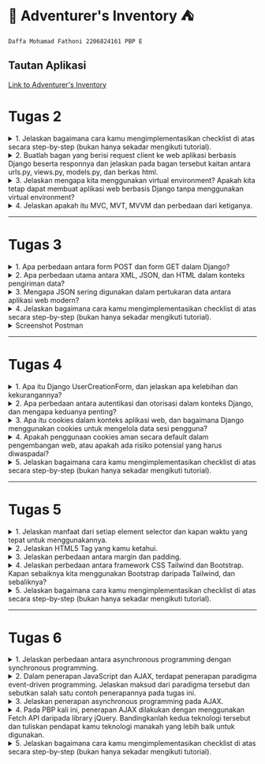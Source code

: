 # :school_satchel: Adventurer's Inventory :tent:
`Daffa Mohamad Fathoni 2206824161
PBP E`

## Tautan Aplikasi
[Link to Adventurer's Inventory](https://daffa-mohamad-tugas.pbp.cs.ui.ac.id/)


# Tugas 2

<details>
<summary>1. Jelaskan bagaimana cara kamu mengimplementasikan checklist di atas secara step-by-step (bukan hanya sekadar mengikuti tutorial).</summary>

 - [x] Membuat sebuah proyek Django baru.

Saya membuat direktori lokal dan repo baru di Github bernama ***Adventurer's Inventory***. Saya inisiasi git dilanjut dengan menghubungkan kedua hal tersebut (direktori lokal dan repo di Github). Setelah itu, saya mengaktifkan *Virtual Environment* untuk menanmbahkan dan mengisolasi *dependencies* serta membuat projek Django yang baru dengan command `django-admin startproject adventurers-inventory .` Terakhir saya tidak lupa membuat file `.gitignore` untuk menghindari dan mengantisipasi file-file yang harus diabaikan oleh *version control* git ketika melakukan `add`, `commit`, dan `push`.

 - [x]  Membuat aplikasi dengan nama `main` pada proyek tersebut.

Pada proyek ***Adventurer's Inventory*** ini terdapat suatu aplikasi bernama `main` yang memiliki model, tampilan, dan URL khusus dengan rute `/main`. Inisiasi aplikasi `main` saya lakukan dengan perintah `python manage.py startapp main` hingga terbentuk direktori baru pada projek/direktori utama. Tak lupa saya daftarkan aplikasi ini ke `INSTALLED APPS` di `settings.py` seperti berikut,

```python

INSTALLED_APPS = [
    'django.contrib.admin',
    'django.contrib.auth',
    'django.contrib.contenttypes',
    'django.contrib.sessions',
    'django.contrib.messages',
    'django.contrib.staticfiles',
    'main'
    ]
```
Maka, aplikasi `main` sudah terbuat dan terdaftar pada projek ***Adventurer's Inventory***.

 - [x] Melakukan *routing* pada proyek agar dapat menjalankan aplikasi `main`.

Pada dasarnya, *routing* dilakukan agar aplikasi `main` dapat diakses melalui projek hingga aplikasi dan juga pada peramban web. Pada URL tingkat proyek (direktori proyek `adventurers_inventory`) terdapat file `urls.py` yang berisi:

```python
from django.contrib import admin
from django.urls import path, include

urlpatterns = [
    path('admin/', admin.site.urls),
    path('main/', include('main.urls'))
]
```
Pada import path yang terdapat `include` akan mengimpor rute URL aplikasi lain ke dalam `urls.py` tingkat proyek. Lalu pada variabel `urlpatterns` terdapat path URL `main/` yang mendefinisikan rute ke file `urls.py` pada aplikasi `main`.

 - [x] Membuat model pada aplikasi `main` dengan nama `Item` dan memiliki atribut wajib sebagai berikut.
    + `name` sebagai nama *item* dengan tipe `CharField`.
    + `amount` sebagai jumlah *item* dengan tipe `IntegerField`.
    + `description` sebagai deskripsi *item* dengan tipe `TextField`.

Pada direktori `main` terdapat file `models.py` sebagai format data yang akan kita simpan dalam aplikasi ini. Data-data ini dapat kita buat, akses, perbarui, dan hapus dengan perintah-perintah SQL (istilahnya CRUD). Models ini pada umumnya berada pada belakang tampilan untuk mengatur dan mengelola struktur data dan logika aplikasi tersebut. File `models.py` ini berisi:
```python
from django.db import models

class Item(models.Model):
    name = models.CharField(max_length=255)
    amount = models.IntegerField()
    description = models.TextField()
    price = models.IntegerField()
    item_level = models.IntegerField()
    use = models.TextField()
```
Tambahan selain pada tugas, data tersebut memiliki atribut lain berupa `price` untuk harga suatu `Item`, `item_level` untuk nilai kelangkaan (*rarity*) `Item` tersebut, dan `use` untuk kegunaan `Item` tersebut ketika dipakai.

Setiap perubahan pada `models`, dilakukan perintah `python manage.py makemigrations` untuk menciptakan berkas migrasi, lalu `python manage.py migrate` untuk mengaplikasikan perubahan model dari dalam berkas migrasi ke basis data.

 - [x] Membuat sebuah fungsi pada `views.py` untuk dikembalikan ke dalam sebuah *template* HTML yang menampilkan nama aplikasi serta nama dan kelas kamu.

`views.py` yang dimaksud berada pada direktori `main`, fungsi pada file ini akan bertugas untuk mengatur permintaan HTTP dan mengembalikan tampilan yang sesuai pada variabel tersebut sehingga dapat me-*render* tampilan HTML menggunakan data yang diberikan. Pada `views.py` berisi kode berikut:
```python
from django.shortcuts import render

# Create your views here.
def show_main(request):
    context = {
        'app_name': 'Adventurer\'s Inventory',
        'name': 'Daffa Mohamad Fathoni',
        'class': 'PBP E'
    }

    return render(request, "main.html", context)
```
Pada kode di atas, fungsi `show_main` mengembalikan dengan `render` dari parameter `request` yang berupa objek permintaan HTTP, `"main.html"` berupa template yang dituju, dan `context` yaitu berisi data-data yang akan ditampilkan.
```python
<h1>{{app_name}}</h1>

<h5>Nama: </h5>
<p>{{ name }}</p>
<h5>Kelas: </h5>
<p>{{ class }} </p>
```
Isi `main.html` di atas akan menampilkan bentuk format template dan terdapat kurung kurawal yang berfungsi untuk menyesuaikan tampilan dengan data pada `views.py`.

 - [x] Membuat sebuah *routing* pada `urls.py` aplikasi `main` untuk memetakan fungsi yang telah dibuat pada `views.py`.

Pada direktori `main` dibuat file `urls.py` dengan isi berikut:
```python
from django.urls import path, include
from main.views import show_main

app_name = 'main'

urlpatterns = [
    path('', show_main, name='show_main')
]
```
Kode berikut akan mengatur dan mendefinisikan URL pada aplikasi `main`, lalu menampilkan bentuk *template* dengan `show_main` yang ada di `views.py` ketika URL tersebut diakses. 

 - [x] Melakukan *deployment* ke Adaptable terhadap aplikasi yang sudah dibuat sehingga nantinya dapat diakses oleh teman-temanmu melalui Internet.

Pada PBP sekarang, kepentingan *deployment* bertujuan untuk menampilkan secara langsung atau *live* hasil dari aplikasi dari proyek yang kita buat. Dalam hal ini, digunakan Adaptable.io sebagai wadah untuk *deployment*. *Deployment* pada Adaptable cukup menghubungkan akun Github dan repo proyek yang kita buat. *Template Deployment* yang dipakai adalah `Python App Template`, dan basis data yang dipakai adalah `PostgreSQL`. `Start Command` menggunakan perintah `python manage.py migrate && gunicorn adventurers-inventory.wsgi`.

Terakhir, aplikasi yang saya buat memiliki *domain* bernama `https://adventurers-inventory.adaptable.app/main`.

</details>

<details>
<summary>2. Buatlah bagan yang berisi request client ke web aplikasi berbasis Django beserta responnya dan jelaskan pada bagan tersebut kaitan antara urls.py, views.py, models.py, dan berkas html.</summary>

![bagan](https://github.com/fathonidf/adventurers-inventory/assets/105644250/9cb5536b-83d7-45ea-ae2b-a8abde7cde9e)

Saat pengguna mengirimkan permintaan HTTP aplikasi main melalui web browser, urls.py melakukan pemetaan URL untuk meneruskan permintaan HTTP ke views.py sesuai dengan URL yang diminta. Kemudian, view menghasilkan response HTTP berupa halaman HTML. Dalam proses ini, views.py mengambil data yang diperlukan melalui models.py dan menampilkan data tersebut menggunakan template main.html.
</details>

<details>
<summary>3. Jelaskan mengapa kita menggunakan virtual environment? Apakah kita tetap dapat membuat aplikasi web berbasis Django tanpa menggunakan virtual environment?</summary>

Virtual environment digunakan untuk mengisolasi *dependencies* dan modul Python yang dipakai untuk kebutuhan proyek Anda masing-masing sehingga tidak akan bertabrakan dan terpengaruh oleh modul atau konfigurasi proyek yang lain. Hal ini akan menghindari instalasi paket atau modul secara global karena semisal paket atau modul tersebut hanya untuk proyek tertentu.

Semisal Proyek A menggunakan Django 4.0 dan Proyek B menggunakan Django 4.1, dengan *virtual environment* akan memudahkan dalam mengelola konsistensi dari *dependencies* masing-masing proyek tersebut untuk menghindari adanya konflik.

Virtual environment dibuat dengan perintah `python -m venv env`, dan diaktifkan dengan perintah `env\Scripts\activate.bat`.

Membuat aplikasi tanpa *virtual environment* tetap dapat dijalankan namun lebih dianjurkan mengimplementasikan *virtual environment* karena hal ini dapat memudahkan untuk pengelolaan konsistensi dari masing-masing *dependencies* proyek sehingga menjadikannya sebuah *good practice* 
</details>

<details>
<summary>4. Jelaskan apakah itu MVC, MVT, MVVM dan perbedaan dari ketiganya.</summary>

| MVC         | MVT         | MVVM          |
| ---        |    ----   |          --- |
| Model-View-Controller      | Model-View-Template     | Model-View-View-Model   |
| Model: Menyimpan dan mengimplementasikan pengelolaan logika data   | Model: Menyimpan dan mengimplementasikan pengelolaan logika data        | Model: Menyimpan dan mengimplementasikan pengelolaan logika data    |
| View: Bertanggung jawab sebagai pengelola antarmuka pengguna dan menampilkan data yang diberikan model lalu mengirim input ke Controller | View: Visualisasi dan menampilkan data ke pengguna tetapi dalam Framework Python Django| View: Menginformasi ke ViewModel terkait interaksi pengguna, dan hanya menampilkan data yang disediakan oleh ViewModel |
| Controller: Menjembatani hubungan antara View dan Model dan sebagai inti logika dan alur aplikasi dengan menginformasi interaksi user ke Model | Template: Mengambil data dari model dan menampilkannya, berupa HTML  | ViewModel: Perantara antara Model dan View, mengubah data dari Model menjadi format sesuai dengan tampilan |
|![mvc](https://media.geeksforgeeks.org/wp-content/uploads/20201002214740/MVCSchema.png) |![mvp](https://media.geeksforgeeks.org/wp-content/uploads/20201024233154/MVPSchema.png) |![mvvm](https://media.geeksforgeeks.org/wp-content/uploads/20201002215007/MVVMSchema.png) |
|MVC adalah pola yang umum digunakan dalam pengembangan aplikasi berbasis desktop dan web tradisional. Ini memisahkan tiga komponen utama aplikasi untuk meningkatkan pemeliharaan dan pengembangan kode. |MVT adalah pola yang spesifik untuk kerangka kerja Django, yang dirancang khusus untuk pengembangan aplikasi web dengan Python. Ini menggantikan View dalam MVC dengan Template, yang memungkinkan pemisahan yang lebih jelas antara tampilan dan pemrosesan HTTP. |MVVM adalah pola desain yang sering digunakan dalam pengembangan aplikasi berbasis antarmuka pengguna (UI), terutama pada platform seperti WPF (Windows Presentation Foundation). Ini fokus pada pemisahan antara tampilan dan logika bisnis, dengan menggunakan ViewModel sebagai perantara. |

</details>

---

# Tugas 3

<details>
<summary>1. Apa perbedaan antara form POST dan form GET dalam Django?</summary>

* GET dan POST merupakan sebuah form HTTP Requests, yaitu sebuah jalur komunikasi antar client dan web server di World Wide Web

| `GET`   | `POST`  |
| ---   | ---   |
| Meminta untuk menerima data dari web server| Meminta untuk mengirimkan data ke web server|
| Mengembalikan kode status HTTP 200 jika data sukses diterima | Mengembalikan kode status HTTP 201 jika sukses *created*|
| Dikirimkan melalui URL sebagai bagian dari query string | Dikirimkan dalam body request HTTP secara tersembunyi |
| Tidak cocok untuk data yang bersifat sensitif | Ideal untuk data yang rahasia |
| Terbatas pada panjang URL| Tidak ada batasan dari panjang data yang dikirim |


* Contoh pemakaian form `GET`
```html
<form action="/search/" method="GET">
        <input type="text" id="query">
        <input type="submit" value="Search">
    </form>
```

* Contoh pemakaian form `FORM`
```html
<form action="/submit-post/" method="POST">
        <input type="text" id="name">
        <input type="submit" value="Submit">
    </form>
```

</details>

<details>
<summary>2. Apa perbedaan utama antara XML, JSON, dan HTML dalam konteks pengiriman data?</summary>

* Data Delivery pada suatu platform dibutuhkan untuk komunikasi antar klien dengan server. Bentuk atau format data bisa dalam bentuk `HTML`, `XML`, atau `JSON`.
* HTML lebih menekankan fungsinya berguna sebagai mendeskripsikan bagaimana data ditampilkan, mendefinisikan struktur dan tampilan web.

| XML   | JSON  | 
| ---   | ---  | 
|Extensible Markup Language | JavaScript Object Notation | 
|Berdasarkan SGML |Berdasarkan JavaScript |
| Menggunakan tag (`</>`) untuk merepresentasikan data | Menggunakan kurung kurawal (`{}`), kurung siku(`[]`), dan berbentuk `key:value` |
| Struktur data yang kuat dan kompleks | Sintaks yang ebih ringkas dan mudah dibaca manusia (*Human Readable*)|
|Dapat mewakili berbagai jenis data dan menyertakan dokumentasi yang jelas |Pemrosesan yang lebih cepat dan mudah, juga kompatibel dengan JavaScript |

* Contoh sintaks `HTML`:
```html
<!DOCTYPE html>
<html>
<head>
    <title>Contoh HTML</title>
</head>
<body>
    <h1>Selamat datang di contoh HTML!</h1>
    <p>Ini adalah halaman web sederhana.</p>
    <ul>
        <li>Item 1</li>
        <li>Item 2</li>
        <li>Item 3</li>
    </ul>
</body>
</html>
```

* Contoh sintaks `XML`:
```xml
<person>
    <name>John Doe</name>
    <age>30</age>
    <city>New York</city>
</person>
```

* Contoh sintaks `JSON`:
```json
{
    "person": {
        "name": "John Doe",
        "age": 30,
        "city": "New York"
    }
}
```


</details>

<details>
<summary>3. Mengapa JSON sering digunakan dalam pertukaran data antara aplikasi web modern?</summary>

### Beberapa kelebihan JSON yang mendukung hingga sering digunakan untuk transfer data antar klien dan server ada pada poin-poin berikut:

1. ### Mudah dibaca 
Format yang ringkas dan mudah dibaca manusia menjadikannya ideal untuk mengirim dan menerima data pada server. Hal ini menjadikannya lebih efisien dan mudah dipahami

2. ### Kompatibilitas dengan JavaScript
Merupakan subset dari JavaScript maka mudah digunakan dan diproses pada bahasa pemrograman Javascript. Data-data JSON dapat di-*parse* hingga menjadi objek JavaScript dan sebaliknya.

3. ### Struktur Hierarki
Mendukung representasi data dengan pasangan `key:value` yang memungkinkan penyusunan data lebih kompleks dan efektif.

4. ### Didukung oleh Banyak Bahasa Pemrograman
Sebagian besar bahasa Pemrograman kompatibel dengan JSON sehingga memudahkan pertukaran data antar klien dan server.

5. ### Format Data dalam RESTful API
JSON adalah format data yang umum digunakan dalam RESTful API. Hal tersebut sering duganakan dalam pengembangan web sehingga menjadikannya pilihan yang cocok untuk berkomunikasi dengan API.

</details>

<details>
<summary>4. Jelaskan bagaimana cara kamu mengimplementasikan checklist di atas secara step-by-step (bukan hanya sekadar mengikuti tutorial).</summary>

- [x] Membuat input form untuk menambahkan objek model pada app sebelumnya.

1. `forms.py` dibuat untuk menghandle ketika ada input `item` baru dari sisi pengguna. 
```python
from django.forms import ModelForm
from main.models import Item

class ItemForm(ModelForm):
    class Meta:
        model = Item
        fields = ["name", "amount", "description", "price", "item_level", "use"]
```

Pada baris paling atas tidak lupa untuk mengimpor library `ModelForm` dan `Item` yang ada pada `models.py`. `models = Item` untuk merujuk model yang akan disimpan pada *form*. `fields = []` berguna untuk menunjukkan attribute apa saja yang akan diinput untuk objek `Item` tersebut.

2. Untuk menerima parameter `request`, dibuat fungsi `create_item` untuk menghasilkan formulir yang menambahkan data produk ketika di-submit oada `views.py`.
```python
def create_item(request):
    form = ItemForm(request.POST or None)

    if form.is_valid() and request.method == "POST":
        form.save()
        return HttpResponseRedirect(reverse('main:show_main'))

    context = {'form': form}
    return render(request, "create_item.html", context)
```

Potongan kode berikut pada dasarnya memvalidasi (`form.is_valid()`) dan menyimpan data input *form* (`form.save()`) lalu *redirect* ke halaman semula setelah berhasil disimpan (`return HttpResponseRedirect(reverse('main:show_main'))`).

3. Pada `show_main` dimodifikasi agar pada halaman utama ditampilkan object-object yang disimpan pada *database*.

```python
def show_main(request):
    items = Item.objects.all()
    total_items = items.count()

    context = {
        'app_name': 'Adventurer\'s Inventory',
        'name': 'Daffa Mohamad Fathoni',
        'class': 'PBP E',
        'total_items': total_items,
        'items': items
    }

    return render(request, "main.html", context)
```

`items = Item.objects.all()` mengakses objek-objek tersebut, lalu pada `context = {}` ditambahkan `key` berupa `items` untuk nantinya akan ditampilkan di `main.html`. `total_items = items.count()` berguna untuk menghitung banyaknya objek pada *database*, lalu dimasukkan ke dalam variabel `context` untuk nantinya ditampilkan pada `main.html`.

4. Pada `urls.py` ditambahkan *import* fungsi `create_item` lalu menambahkan *path url* ke variable `urlpatterns`.

```python
from django.urls import path, include
from main.views import show_main, create_item

urlpatterns = [
    path('', show_main, name='show_main'),
    path('create-item', create_item, name='create_item')
]
```

5. Untuk tampilan halaman ketika ingin menambahkan/menginput objek baru, dibuat `create_item.html` pada `main/templates` dengan isi kode sebagai berikut.

```html
{% extends 'base.html' %} 

{% block content %}
<h1>Add New Item</h1>

<form method="POST">
    {% csrf_token %}
    <table>
        {{ form.as_table }}
        <tr>
            <td></td>
            <td>
                <input type="submit" value="Add Item"/>
            </td>
        </tr>
    </table>
</form>

{% endblock %}
```

Pada kode `<form method="POST">`, metode *form* yang dipakai adalah `POST` untuk nantinya input data tersebut akan dikirimkan ke server. `{{ form.as_table }}` akan menampilkan *fields form* yang dibuat pada `forms.py`.

6. Terakhir, agar isi data item yang telah diinput dapat ditampilkan, isi `main.html` dapat ditambahkan sintaks `for loop` untuk mengiterasikan tiap item yang terdapat di *database*. 
```html
<h3>Total items in your inventory : {{total_items}}</h3>

<table>
    <tr>
        <th>Name</th>
        <th>Amount</th>
        <th>Description</th>
        <th>Price</th>
        <th>iLvl</th>
        <th>Use</th>
    </tr>

    {% comment %} Berikut cara memperlihatkan data item di bawah baris ini {% endcomment %}

    {% for item in items %}
        <tr>
            <td>{{item.name}}</td>
            <td>{{item.amount}}</td>
            <td>{{item.description}}</td>
            <td>{{item.price}}</td>
            <td>{{item.item_level}}</td>
            <td>{{item.use}}</td>
        </tr>
    {% endfor %}
</table>
```

Pada potongan kode `<h3>Total items in your inventory : {{total_items}}</h3>` akan menampilkan banyaknya `item` yang sudah diinput.  `{% for item in items %}` mengiterasikan tiap item dalam *database*. Kedua sintaks tersebut mengacu pada isi dari `context` pada fungsi `show_main` yang ada di `views.py`.

- [x] Tambahkan 5 fungsi views untuk melihat objek yang sudah ditambahkan dalam format HTML, XML, JSON, XML by ID, dan JSON by ID.

1. Pada `views.py` ditambahkan *import* `HttpResponse` dan `Serializer` untuk nantinya berturut-turut akan berguna untuk berisi parameter data hasil *query* dan *translate* objek model menjadi format yang sesuai.

```python
from django.http import HttpResponse
from django.core import serializers
```

Lalu ditambahkan fungsi pada `views.py` yang akan menampilkan objek dalam format sesuai poin 2

```python
def show_xml(request):
    data = Item.objects.all()
    return HttpResponse(serializers.serialize("xml", data), content_type="application/xml")

def show_json(request):
    data = Item.objects.all()
    return HttpResponse(serializers.serialize("json", data), content_type="application/json")

def show_xml_by_id(request, id):
    data = Item.objects.filter(pk=id)
    return HttpResponse(serializers.serialize("xml", data), content_type="application/xml")

def show_json_by_id(request, id):
    data = Item.objects.filter(pk=id)
    return HttpResponse(serializers.serialize("json", data), content_type="application/json")
```


- [x] Membuat routing URL untuk masing-masing views yang telah ditambahkan pada poin 2.

1. Untuk memulai *routing* tiap format *views* dapat mengimport fungsi yang dibuat pada `urls.py`.
```python
from django.urls import path, include
from main.views import show_main, create_item, show_xml, show_json, show_xml_by_id, show_json_by_id 
```

2. Lalu menambahkan tiap *path url* ke variabel `urlpatterns` untuk mengakses fungsi-fungsi tersebut.

```python
urlpatterns = [
    path('', show_main, name='show_main'),
    path('create-item', create_item, name='create_item'),
    path('xml/', show_xml, name='show_xml'),
    path('json/', show_json, name='show_json'),
    path('xml/<int:id>/', show_xml_by_id, name='show_xml_by_id'),
    path('json/<int:id>/', show_json_by_id, name='show_json_by_id')
]
```

</details>

<details>
<summary>Screenshot Postman</summary>

### 1. HTML
![html](https://github.com/fathonidf/adventurers-inventory/assets/105644250/9d38de29-6d19-4570-8719-cee4cad2169b)
### 2. XML
![xml](https://github.com/fathonidf/adventurers-inventory/assets/105644250/1ecb41f7-4c34-460d-b298-c0c032e7882c)
### 3. JSON
![json](https://github.com/fathonidf/adventurers-inventory/assets/105644250/dcb68295-0363-48e6-b0bf-8de82149b611)
### 4. XML by ID
![xmlbyid](https://github.com/fathonidf/adventurers-inventory/assets/105644250/aa784e40-bd99-4176-8ce8-a08b4b93ab5e)
### 5. JSON by ID
![jsonbyid](https://github.com/fathonidf/adventurers-inventory/assets/105644250/9ae03290-57ea-4acc-9d1c-e012056b60ca)
</details>

---

# Tugas 4

<details>
<summary>1. Apa itu Django UserCreationForm, dan jelaskan apa kelebihan dan kekurangannya?</summary>

Django `UserCreationForm` merupakan suatu modul build-in dari Django yang mewarisi class `ModelForm`. Modul ini digunakan untuk meng-*handle* ketika pengguna (*user*) akan membuat akun baru atau biasa disebut *user* baru pada aplikasi web. UserCreationForm memungkinkan *developer* untuk membuat formulir pendaftaran pengguna dengan cepat tanpa harus menulis banyak kode kustom.

### Kelebihan:
1. Kemudahan Penggunaan

Modul ini menyederhanakan proses pembuatan formulir pendaftaran pengguna baru.

2. Validasi Bawaan

Mencakup validasi bawaan untuk berbagai input seperti *username* dan *password*.

3. Integrasi dengan Model User Bawaan Django

Terhubung dengan model `user` bawaan Django yang memungkinkan data dapat dimasukkan dan disimpan dalam tabel `user` secara otomatis.

4. Fleksibilitas

Selain mudah digunakan, kita dapat memodifikasinya sesuai dengan kebutuhan proyek dan aplikasi masing-masing. Seperti menambahkan atau mengubah proses validasi, tampilan, dan lainnya.

5. Kode yang lebih Rapi

Meminimalisir adanya duplikasi kode karena mengikuti prinsip DRY (*Don't Repeat Yourself*) sehingga menjadikannya lebih rapi dan mudah diatur.

### Kekurangan:
1. Modifikasi yang Terbatas

Walaupun dapat memodifikasi untuk menyesuaikan kebutuhan proyek, modul ini akan terbatas ketika dibutuhkan bentuk yang lebih bervariasi. Hal tersebut memungkinkan untuk membuat formulir khusus sendiri.

2. Tidak Cocok untuk Otorisasi lebih Kompleks

`UserCreationForm` ini ditujukan untuk proses pendaftaran `user` secara mendasar. Tetapi, tidak mendukung untuk otorisasi atau profil pengguna yang lebih kompleks.

3. *Bahasa yang Terbatas*

`UserCreationForm` disesuaikan untuk bahasa tertentu khususnya bahasa inggris. Tetapi tidak mendukung ketika digunakan untuk aplikasi multibahasa.



</details>

<details>
<summary>2. Apa perbedaan antara autentikasi dan otorisasi dalam konteks Django, dan mengapa keduanya penting?</summary>

|**Autentikasi** | **Otorisasi** |
| --- | --- |
|Memverifikasi klaim dan identitas seorang user| Menentukan hal-hal yang diperbolehkan seorang user akses dan lakukan|
|Bekerja melalui *password*, PIN, biometrik, dan informasi user lainnya| Bekerja melalui pengaturan yang telah diimplementasi dan diatur oleh organisasi tersebut|
|Langkah untuk proses manajemen identitas dan akses yang baik | Dilakukan setelah autentikasi|
| Terlihat dan dapat diatur sebagian oleh user | Tidak terlihat dan tidak diberikan akses pengaturan kepada user |

Contoh potongan kode autentikasi sesuai dengan *library* Django:
 
```python
from django.contrib.auth import authenticate

user = authenticate(username="john", password="secret")
if user is not None:
    # A backend authenticated the credentials
    ...
else:
    # No backend authenticated the credentials
    ...
```

* **Kesimpulan**: Dapat disimpulkan, autentikasi digunakan untuk verifikasi identitas seorang  user. Setelah terautentikasi, otorisasi dilakukan untuk memberikan izin hak dan akses kepada seorang user dalam mengakses informasi-informasi, menjalankan suatu fitur, dan lainnya dengan bergantung pada aturan yang ditetapkan untuk berbagai jenis pengguna.

</details>

<details>
<summary>3. Apa itu cookies dalam konteks aplikasi web, dan bagaimana Django menggunakan cookies untuk mengelola data sesi pengguna?</summary>

* Cookies adalah sepotong informasi kecil yang disetor dan disimpan di browser klien. Hal ini berguna untuk menyimpan data user di suatu file selama rentang waktu tertentu. Sebuah Cookie mempunyai tanggal kadaluarsa sehingga akan menghapus data atau cookie tersebut secara otomatis ketika mencapai batas waktunya. Django menyediakan *method-method* built-in untuk membuat cookie.

* Sintaks untuk membuat dan mengakses cookie adalah `set_cookie()` dan `get()` atau `request.COOKIES['key]` (dalam bentuk array).

* Contoh sepotong kodingan Django Cookie dalam `views.py` dan `urls.py`:

```python
from django.shortcuts import render  #views.py
from django.http import HttpResponse  
  
def setcookie(request):  
    response = HttpResponse("Cookie Set")  
    response.set_cookie('java-tutorial', 'javatpoint.com')  
    return response  
def getcookie(request):  
    tutorial  = request.COOKIES['java-tutorial']  
    return HttpResponse("java tutorials @: "+  tutorial);  
```

```python
from django.contrib import admin #urls.py
from django.urls import path  
from myapp import views  
urlpatterns = [  
    path('admin/', admin.site.urls),  
    path('index/', views.index),  
    path('scookie',views.setcookie),  
    path('gcookie',views.getcookie)  
]  
```

</details>

<details>
<summary>4. Apakah penggunaan cookies aman secara default dalam pengembangan web, atau apakah ada risiko potensial yang harus diwaspadai?</summary>

Secara umum, bukan merupakan ancaman terkait privasi dan keamanan web karena tidak menyimpan data pribadi dan tidak bisa mengirim virus. Namun, terdapat beberapa risiko yang harus diwaspadai seperti:

1. **Disalahgunakan oleh pihak ketiga yang tidak berwenang untuk melacak aktivitas online pengguna, mengumpulkan data pribadi.**

2. **Dicuri peretas untuk mengakses informasi sensitif seperti data, token, kredensial dengan tujuan pencurian, pembajakan, atau penipuan.**

3. **Dapat menimbulkan masalah privasi dan keamanan jika tidak dikelola dengan baik oleh pengembang web, seperti tidak menghapus cookie yang sudah tidak diperlukan atau tidak mengenkripsi cookie yang berisi data penting.**

Beberapa hal yang bisa dijadikan sebagai *Best Practice* untuk diikuti seperti:

1. **Menggunakan cookie pihak pertama untuk situs web sendiri**

2. **Cookie hanya berlaku selama pengguna **sedang** menjelajah situs web**

3. **Menggunakan cookie untuk data yang benar-benar diperlukan untuk fungsionalitas web**

4. **Hanya dapat diakses melalui protokol HTTPS yang aman.**

</details>

<details>
<summary>5. Jelaskan bagaimana cara kamu mengimplementasikan checklist di atas secara step-by-step (bukan hanya sekadar mengikuti tutorial).</summary>

- [x] Mengimplementasikan fungsi registrasi, login, dan logout untuk memungkinkan pengguna untuk mengakses aplikasi sebelumnya dengan lancar.

### Registrasi

1. Pertama, pada `views.py` diimport fungsi-fungsi berikut:

```python
from django.shortcuts import redirect
from django.contrib.auth.forms import UserCreationForm
from django.contrib import messages
```
`UserCreationForm` merupakan modul yang menyediakan template formulir pendaftaran pengguna baru.

2. Membuat fungsi `register` yang akan menghasilkan formulir registrasi dan mendaftarkan akun pengguna ketika di-*submit* dengan potongan kode berikut:

```python
def register(request):
    form = UserCreationForm()

    if request.method == "POST":
        form = UserCreationForm(request.POST)
        if form.is_valid():
            form.save()
            messages.success(request, 'Your account has been successfully created!')
            return redirect('main:login')
    context = {'form':form}
    return render(request, 'register.html', context)
```

`form = UserCreationForm(request.POST)` akan membuat form baru berdasarkan import `UserCreationForm`dengan memasukkan input dari user pada `request.POST`. `form.is_valid()` untuk memvalidasi isi input, `form.save()` untuk menyimpan data dari form. `return redirect('main:login')` mengembalikan halaman ke semula ketika berhasil menyimpan form.

3. Menambahkan file baru dengan `register.html` untuk halaman register dengan kode berikut yang sudah ditambahkan beberapa styling css

```html
{% extends 'base.html' %}

{% block meta %}
    <title>Register</title>
{% endblock meta %}

{% block content %}  

<div class = "container">

    <div class = "title">
        <h1>Register</h1>  
    </div>

    <div class = "register_form">
        <form method="POST" >  
            {% csrf_token %}  
            <table>  
                {{ form.as_table }}  
                <tr>  
                    <td></td>
                    <td><input class="daftar_btn"type="submit" name="submit" value="Daftar"/></td>  
                </tr>  
            </table>  
        </form>
    </div>

    {% if messages %}  
        <ul>   
            {% for message in messages %}  
                <li>{{ message }}</li>  
                {% endfor %}  
        </ul>   
    {% endif %}

</div>  

{% endblock content %}
```

Pada kode di atas, form akan ditampilkan pada bagian `{{ form.as_table }}`.

4. Setelah menambahkan fungsi register, maka kita melakukan *routing* pada `urls.py` dengan mengimport fungsi tersebut dan menambahkan path url ke `urlpatterns`.

```python
from main.views import register

urlpatterns = [
    ...
    path('register/', register, name='register'),
    ...
]
```
### Login

1. Sesuai dengan alur pembuatan form registrasi sebelumnya, membuat fungsi dan form login dimulai di `views.py` untuk mengimport library dan membuat fungsinya dengan kode berikut:

```python
from django.contrib.auth import authenticate, login
import datetime
from django.http import HttpResponseRedirect
from django.urls import reverse

def login_user(request):
    if request.method == 'POST':
        username = request.POST.get('username')
        password = request.POST.get('password')
        user = authenticate(request, username=username, password=password)
        if user is not None:
            login(request, user)
            response = HttpResponseRedirect(reverse("main:show_main")) 
            response.set_cookie('last_login', str(datetime.datetime.now()))
            return response
        else:
            messages.info(request, 'Sorry, incorrect username or password. Please try again.')
    context = {}
    return render(request, 'login.html', context)
```

`authenticate` dan `login` diimpor untuk melakukan autentikasi dan login jika berhasil. Lalu pada fungsi `login_user` tersebut, autentikasi dilakukan pada potongan kode `user = authenticate(request, username=username, password=password)`, menyesuaikan username dan password yang diterima.

Pada kode di atas juga sudah ditambahkan informasi *cookie* yang akan menampilkan kapan pengguna terakhir kali login, kode ini terdapat pada `response.set_cookie('last_login', str(datetime.datetime.now()))`. Kode itu akan membuat cookie `last_login` dan menambahkannya ke dalam response ketika nantinya di `return`.

Agar pada halaman utama ditampilkan waktu terakhir login, maka ditambahkan potongan kode berikut pada `show_main` di dalam dictionary `context` seperti berikut

```python
context = {
        'app_name': 'Adventurer\'s Inventory',
        'name': request.user.username,
        'class': 'PBP E',
        'total_items': total_items,
        'items': items,
        'last_login': request.COOKIES.get("last_login")
    }
```

2. Membuat halaman baru dengan file `login.html` dengan kode berikut:

```html
{% extends 'base.html' %}

{% block meta %}
    <title>Login</title>
{% endblock meta %}

{% block content %}

<div class = "login">

    <h1>Login</h1>

    <form method="POST" action="">
        {% csrf_token %}
        <table>
            <tr>
                <td>Username: </td>
                <td><input type="text" name="username" placeholder="Username" class="form-control"></td>
            </tr>
                    
            <tr>
                <td>Password: </td>
                <td><input type="password" name="password" placeholder="Password" class="form-control"></td>
            </tr>

            <tr>
                <td></td>
                <td><input class="btn login_btn" type="submit" value="Login"></td>
            </tr>
        </table>
    </form>

    <h5>Sesi terakhir login: {{ last_login }}</h5>


    {% if messages %}
        <ul>
            {% for message in messages %}
                <li>{{ message }}</li>
            {% endfor %}
        </ul>
    {% endif %}     
        
    Don't have an account yet? <a href="{% url 'main:register' %}">Register Now</a>

</div>

{% endblock content %}
```

pengisian form login ada pada tag `<form></form>`, lalu pada `messages` merupakan modul bawaan dari Django yang akan menampilkan informasi ketika login tidak berhasil.

Terakhir, adalah melakukan *routing* pada `urls.py` dengan kode berikut:

```python
from main.views import login_user

urlpatterns = [
    ...
path('login/', login_user, name='login'),
...
]
```


### Logout

1. Terakhir adalah fungsi dan halaman logout, pada `views.py` kita mengimport library logout dan menambahkan fungsi `logout_user` sebagai berikut:

```python
from django.contrib.auth import logout

def logout_user(request):
    logout(request)
    response = HttpResponseRedirect(reverse('main:login'))
    response.delete_cookie('last_login')
    return response
```

Pada kode di atas, kita mengimport library `logout` yang akan dipakai pada fungsi `logout_user`, pada fungsi tersebut menerima parameter `request` dan lalu menghapus sesi pengguna tersebut dengan `logout(request)`, dilanjutkan dengan mengarahkan pengguna ke halaman login. `response.delete_cookie('last_login')` akan menghapus informasi *cookie* yang tersimpan saat pengguna melakukan logout.

2. Selanjutnya adalah button logout yang akan ditambahkan pada `main.html` dengan kode berikut:

```html
...
<a href="{% url 'main:logout' %}">
    <button>
        Logout
    </button>
</a>
...
```

3. Terakhir melakukan *routing* pada `urls.py` agar bisa menampilkan dan memberi akses keseluruhan fungsi yang telah terbuat.

```python
from main.views import logout_user, ...

urlpatterns = [
    ...
path('logout/', logout_user, name='logout'),
...
]
```

### Merestriksi Halaman Main

Agar halaman `main.html` hanya bisa diakses ketika login sukses, maka diimport library `login_required` pada `views.py`

```python
from django.contrib.auth.decorators import login_required

...
@login_required(login_url='/login')
def show_main(request):
...
```

Pada kode diatas, pengguna diharuskan login dulu, lalu bisa mengakses `main` ketika sudah tervalidasi/terautentikasi username dan passwordnya pada `@login_requires(login_url='/login')`

- [x] Membuat dua akun pengguna dengan masing-masing tiga dummy data menggunakan model yang telah dibuat pada aplikasi sebelumnya untuk setiap akun di lokal.

Akun 1:
![akun1](https://media.discordapp.net/attachments/894158439008305192/1156445662645342238/image.png?ex=6514ff73&is=6513adf3&hm=7acbc38cada213622e7a64dba4cabc8c90a622f625ad451fd3f1be58b04845c0&=&width=972&height=662)

Akun 2:
![akun2](https://media.discordapp.net/attachments/894158439008305192/1156445725312417842/image.png?ex=6514ff82&is=6513ae02&hm=ff9ec3d52f251cb07d0c7ca6b2d3ab59e7a07501f591628d032bfa7cabd8a538&=&width=981&height=662)

- [x] Menghubungkan model Item dengan User.

1. Untuk menghubungkan Model `Item` dengan `User`, maka kita akan menambahkan library `User` pada `models.py` dan mengasosiasikan suatu `Item` dengan user tertentu sesuai dengan kode berikut:

```python
from django.contrib.auth.models import User

class Item(models.Model):
    user = models.ForeignKey(User, on_delete=models.CASCADE)
    name = models.CharField(max_length=255)
    amount = models.IntegerField()
    description = models.TextField()
    price = models.IntegerField()
    item_level = models.IntegerField()
    use = models.TextField()
```

Pada penambahan `user = models.ForeignKey(User, on_delete=models.CASCADE)`, kode tersebut akan mengimplementasikan *many-to-one* relationship, dimana seorang User dapat memiliki banyak Item pada konteks ini, tapi suatu Item hanya dapat dimiliki oleh satu User.

2. Selanjutnya mengubah potongan kode `create_product` menjadi seperti berikut:

```python
def create_item(request):
    form = ItemForm(request.POST or None)

    if form.is_valid() and request.method == "POST":
        item = form.save(commit=False)
        item.user = request.user
        item.save()
        return HttpResponseRedirect(reverse('main:show_main'))

    context = {'form': form}
    return render(request, "create_item.html", context)
```

Pada `commit=False` mencegah untuk penyimpanan objek secara otomatis sehingga kita dapat mengatur/memodifikasinya terlebih dahulu sebelum disimpan di database.

3. Mengubah `show_main` untuk menampilkan objek `Item` sesuai dengan kepemilikan User yang sedang login.

```python
def show_main(request):
    items = Item.objects.filter(user=request.user)
    total_items = items.count()

    context = {
        'app_name': 'Adventurer\'s Inventory',
        'name': request.user.username,
        ...
    }
```

`items = Item.objects.filter(user=request.user)` tersebut akan menyaring objek `Item` sesuai dengan kepemilikan pengguna yang sedang login. `'name': request.user.username,` akan menampilkan user yang sedang login tersebut.

4. Terakhir, jangan lupa untuk melakukan migrasi model setiap melakukan perubahan pada `models.py`

`python manage.py makemigrations` dan `python manage.py migrate` pada Command Terminal akan mengaplikasikan migrasi tersebut.


- [x] Menampilkan detail informasi pengguna yang sedang logged in seperti username dan menerapkan cookies seperti last login pada halaman utama aplikasi.

Pada kode login, logout di atas sudah terasosiasikan dengan cookie untuk menyimpan informasi kapan User terakhir login. Pada dasarnya dilakukan langkah sebagai berikut:

1. Mengimport library pada `views.py` sebagai berikut:

```python
import datetime
from django.http import HttpResponseRedirect
from django.urls import reverse
```

2. Lalu menambahkan kode pada fungsi `login_user` sebagai berikut:
```python
if user is not None:
    login(request, user)
    response = HttpResponseRedirect(reverse("main:show_main")) 
    response.set_cookie('last_login', str(datetime.datetime.now()))
    return response
```

Hal tersebut akan membuat cookie `last_login` dan mengembalikannya pada response.

3. Menambahkan informasi `last_login` pada `show_main` di variabel `context` untuk menampilkan informasi login terakhir seorang user tersebut

```python
context = {
    'app_name': 'Adventurer\'s Inventory',
    'name': request.user.username,
    'class': 'PBP E',
    'total_items': total_items,
    'items': items,
    'last_login': request.COOKIES.get("last_login")
    }
```
4. Mengubah fungsi `logout_user` yang akan menghapus cookie ketika pengguna melakukan logout

```python
def logout_user(request):
    logout(request)
    response = HttpResponseRedirect(reverse('main:login'))
    response.delete_cookie('last_login')
    return response
```

5. Terakhir, kita menyambungkan `'last_login'` pada `context` dengan tampilan pada `main.html` dengan potongan kode berikut:

```html
...
<h5>Sesi terakhir login: {{ last_login }}</h5>
...
```

Maka pada halaman tersebut akan menampilkan informasi terakhir seorang pengguna melakukan login di halaman utama (`main.html`).

</details>

---

# Tugas 5

<details>
<summary>1. Jelaskan manfaat dari setiap element selector dan kapan waktu yang tepat untuk menggunakannya.</summary>

### Element selector CSS adalah pola yang digunakan untuk memilih elemen HTML yang ingin diberi gaya. Ada beberapa jenis element selector CSS, antara lain:

* **Selektor tag** adalah selektor yang memilih elemen berdasarkan nama tag. Contohnya, `p { color: blue; }` akan memilih semua elemen `<p>` dan memberi warna teks biru. Selektor tag berguna untuk memberi gaya secara umum kepada elemen yang sama.

* **Selektor class** adalah selektor yang memilih elemen berdasarkan nama class yang diberikan. Selektor class dibuat dengan tanda titik di depannya. Contohnya, `.intro { font-size: 18px; }` akan memilih semua elemen yang memiliki atribut `class="intro"` dan memberi ukuran font `18px`. Selektor class berguna untuk memberi gaya khusus kepada elemen yang memiliki ciri tertentu.

* **Selektor ID** adalah selektor yang memilih elemen berdasarkan nama ID yang diberikan. Selektor ID dibuat dengan tanda pagar `(#)` di depannya. Contohnya, `#header { background: teal; }` akan memilih elemen yang memiliki atribut `id="header"` dan memberi warna latar belakang teal. Selektor ID berguna untuk memberi gaya unik kepada elemen yang hanya ada satu di halaman web.

* **Selektor atribut** adalah selektor yang memilih elemen berdasarkan atribut tertentu. Selektor atribut dibuat dengan tanda kurung siku `[ ]`. Contohnya, `input[type="text"] { border: 1px solid black; }` akan memilih semua elemen `<input>` yang memiliki atribut `type="text"` dan memberi garis tepi hitam. Selektor atribut berguna untuk memberi gaya spesifik kepada elemen yang memiliki nilai atribut tertentu.

* **Selektor universal** adalah selektor yang memilih semua elemen pada jangkauan (scope) tertentu. Selektor universal dibuat dengan tanda bintang `*`. Contohnya, `* { margin: 0; }` akan memilih semua elemen dan memberi margin nol. Selektor universal berguna untuk me-reset gaya bawaan dari browser atau memberi gaya dasar kepada semua elemen.

* **Selektor pseudo** adalah selektor yang memilih elemen berdasarkan keadaan atau posisi tertentu. Selektor pseudo dibuat dengan tanda titik dua `:`. Contohnya, `a:hover { color: red; }` akan memilih semua elemen `<a>` saat kursor mouse berada di atasnya dan memberi warna teks merah. Selektor pseudo berguna untuk memberi gaya dinamis kepada elemen sesuai dengan interaksi pengguna atau struktur dokumen.

Link Referensi
</details>

<details>
<summary>2. Jelaskan HTML5 Tag yang kamu ketahui.</summary>

### HTML5 tag adalah tag yang digunakan untuk membuat dokumen HTML versi 5, yang merupakan standar terbaru untuk web. HTML5 tag memiliki beberapa fitur baru dan perbaikan dari versi sebelumnya, seperti:

* **Tag semantik** adalah tag yang memberikan makna lebih kepada elemen HTML, sehingga memudahkan mesin pencari dan browser untuk memahami struktur dan konten web. Contohnya, tag `<header>`, `<footer>`, `<nav>`, `<article>`, `<section>`, `<aside>`, dan lain-lain.

* **Tag multimedia** adalah tag yang memungkinkan untuk menyisipkan konten audio dan video tanpa perlu plugin tambahan. Contohnya, tag `<audio>` dan `<video>`.

* **Tag grafis** adalah tag yang memungkinkan untuk menggambar grafis 2D dan 3D secara dinamis dengan menggunakan JavaScript. Contohnya, tag `<canvas>` dan `<svg>`.

* **Tag form** adalah tag yang menambahkan beberapa jenis input baru dan atribut baru untuk elemen form. Contohnya, tag `<datalist>`, `<output>`, `<progress>`, `<meter>`, dan lain-lain.

* **Tag struktur** adalah tag yang menentukan tipe dokumen HTML dan bahasa yang digunakan. Contohnya, tag `<!DOCTYPE html>` dan `<html lang="id">`.

</details>

<details>
<summary>3. Jelaskan perbedaan antara margin dan padding.</summary>

### Margin dan padding adalah dua properti CSS yang sering digunakan untuk mengatur jarak antara elemen HTML. Kedua hal ini merupakan bagian dari Box Model pada CSS dengan gambar berikut:

![boxModel](https://hackmd.io/_uploads/B1QiTx9ya.png)

### Berikut adalah beberapa perbedaan antara margin dan padding:

| Margin | Padding |
| --- | --- |
| Jarak antara batas (border) elemen dengan elemen lain di sekitarnya | Jarak antara batas (border) elemen dengan konten (content) elemen itu sendiri|
| Tidak termasuk dalam ukuran elemen | Termasuk dalam ukuran elemen |
| Tidak terpengaruh oleh warna latar belakang (background color) atau gambar latar belakang (background image) elemen| Terpengaruh oleh background color dan background image|
| Tidak memengaruhi ukuran elemen itu sendiri | Memengaruhi ukuran elemen hingga dapat memperluas elemen dan meningkatkan ukurannya jika menambahkan padding tersebut. |


</details>

<details>
<summary>4. Jelaskan perbedaan antara framework CSS Tailwind dan Bootstrap. Kapan sebaiknya kita menggunakan Bootstrap daripada Tailwind, dan sebaliknya?</summary>

### *Bootstrap* adalah framework front-end yang menyediakan sekumpulan komponen HTML, CSS, dan JavaScript yang telah dibuat sebelumnya.

Komponen-komponen ini dapat digunakan untuk membuat antarmuka pengguna yang responsif dan mobile-friendly dengan cepat dan mudah12. Bootstrap memiliki desain yang terstruktur dan konsisten, tetapi mungkin kurang fleksibel untuk membuat desain yang unik dan kreatif.

### *Tailwind* adalah framework front-end baru yang tidak menyediakan komponen siap pakai, tetapi terdapat utilitas yang dapat digabungkan untuk desain sesuai kebutuhan.

Tailwind memberikan kebebasan kreatif yang lebih besar, tetapi mungkin memerlukan waktu dan usaha yang lebih banyak untuk membuat antarmuka pengguna yang responsif dan mobile-friendly.

Beberapa perbedaan yang signifikan pada Tailwind dan Bootstrap dapat dilihat pada tabel berikut:

| Tailwind | Bootstrap |
| --- | --- |
|file CSS yang lebih kecil karena hanya memuat kelas-kelas utilitas yang ada| file CSS yang lebih besar karena banyak komponen yang telah didefinisikan |
| Memiliki fleksibilitas dan adaptibilitas tinggi terhadap proyek | Seringkali menghasilkan tampilan yang konsisten |
| Memerlukan pemahaman terhadap kelas-kelas utilitas yang tersedia dan bagaimana memodifikasinya sesuai dengan keinginan masing-masing | Beginner-friendly, memiliki pembelajaran yang cepat untuk pemula karena dapat mulai dengan komponen yang telah tersedia |

</details>

<details>
<summary>5. Jelaskan bagaimana cara kamu mengimplementasikan checklist di atas secara step-by-step (bukan hanya sekadar mengikuti tutorial).</summary>

- [x] Kustomisasi desain pada templat HTML yang telah dibuat pada Tugas 4 dengan menggunakan CSS atau CSS framework (seperti Bootstrap, Tailwind, Bulma) dengan ketentuan sebagai berikut
    - [x] Kustomisasi halaman login, register, dan tambah inventori semenarik mungkin.

    1. Pertama saya kustomisasi halaman login dengan melingkupi keseluruhan halaman dalam satu tag `<div class="container">`. Keseluruhan class `container` ini saya atur dengan CSS yang embed dengan codingan pada tag `<style></style>` berikut
    ```css
    .container{
        display: flex;
        flex-direction: column;
        flex-wrap: wrap;
        justify-content: center;
        align-items: center;
    }
    ```
    class `container` ini menerapkan tampilan secara flex dan menampilkan elemen secara kolom atau menurun. Serta menengahkan elemen-elemen tersebut.

    Selanjutnya, saya mengubah keseluruhan font dari halaman dengan menggunakan font `font-family = "Andy Bold V2"` dengan sebelumnya mengimport font tersebut dari suatu url dan menaruhnya seperti berikut
    ```css
    @font-face {
        font-family: "Andy Bold V2";
        src: url("https://db.onlinewebfonts.com/t/775c3814e9c1f228d495333e07580d59.eot");
        src: url("https://db.onlinewebfonts.com/t/775c3814e9c1f228d495333e07580d59.eot?#iefix")format("embedded-opentype"),
        url("https://db.onlinewebfonts.com/t/775c3814e9c1f228d495333e07580d59.woff2")format("woff2"),
        url("https://db.onlinewebfonts.com/t/775c3814e9c1f228d495333e07580d59.woff")format("woff"),
        url("https://db.onlinewebfonts.com/t/775c3814e9c1f228d495333e07580d59.ttf")format("truetype"),
        url("https://db.onlinewebfonts.com/t/775c3814e9c1f228d495333e07580d59.svg#Andy Bold V2")format("svg");
    }

    * {
        font-family:"Andy Bold V2";
    }
    ```

    Lalu, saya memisahkan tiap elemen judul pada class `title`, input login pada class `login`, messages dari modul Django pada class `messages`, dan terakhir link yang redirect ke halaman registrasi dengan class `registration box`. Adapun struktur HTML nya sebagai berikut

    ```html
    <div class = "container">
        ...
        <div class = "title">
            ...
        </div>
        ...
        <div class = "login">
            ...
        </div>
        ...
        <div class = "messages_box">
            ...
        </div>
        ...
        <div class = "register_box">
            ...
        </div>
    </div>
    ```



    Pada `login` dan `registration box` saya membuat properti box-shadow untuk mengcontain elemen tersebut dengan styling berikut `style="background-color: rgba(52, 48, 92, 0.8); padding: 10px; border-radius: 10px; box-shadow: 0 0 10px rgba(0, 0, 0, 0.2);"`. Lalu tiap input text dan password menyesuaikan agar mendapatkan tema background dan font yang sama.

    Agar memiliki background yang menarik, saya menaruh url pada background-image `background-image: url('https://forums.terraria.org/index.php?attachments/n-2-png.31584/');` dan mengatur agar gambar tersebut menutup keseluruhan halaman dengan `background-size: cover;`.

    Pada button dan link saya mengkustomisasi agar button atau link tersebut membesar ketika cursor menghovernya dengan kode berikut

    ```css
    .login_btn{
        background-color: transparent;
        color: #fff;
        border: none;
        cursor: pointer;
        text-shadow: 0px 0px 5px #000000;
        font-size: large;
    }
    .login_btn:hover{
        transform: scale(1.65);
        color:#fed405;
    }
    ```

    2. Pada halaman register, saya banyak mengadaptasi berdasarkan halaman login seperti container flex secara kolom dan wrap, serta menengahkan keseluruhan elemen.

    Halaman ini memiliki 2 class yaitu `register_form` sebagai input user untuk registrasi akun baru dan `login_box` untuk mengarahkan halaman kembali ke halaman login.

    Register form memiliki styling CSS sebagai berikut

    ```css
    .register_form{
        background: rgba(52, 48, 92, 0.8); 
        padding: 30px; 
        border-radius: 10px; 
        box-shadow: 0 0 10px rgba(0, 0, 0, 0.2);
    }
    .submit_btn{
        background-color: transparent;
        border: none;
        cursor: pointer;
        color:white;
        text-shadow: 0px 0px 5px #000000;
        font-family: "Andy Bold V2";
        font-size: 24px;
    }
    .submit_btn:hover{
        transform: scale(1.65);
        color:#fed405;
    }
    ```

    Pada button submit tersebut saya menyamakan tema utamanya agar ketika dihover, button atau link tersebut akan memperbesar scalenya.

    Pada `login_box` saya juga menerapkan yang sama agar memiliki container box shadow yang sama dengan styling secara inline `style="background-color: rgba(52, 48, 92, 0.8); padding: 10px; border-radius: 10px; box-shadow: 0 0 10px rgba(0, 0, 0, 0.2);"`.

    Dan tambahan styling css berikut

    ```css
    a{
        color:white;
        font-family: "Andy Bold V2";
        text-shadow: 0px 0px 5px #000000;      
    }
    .login_link:hover{
        color:#fed405;
        font-size: 1.2rem;
    }
    .login_box{
        margin: 10px 0px 0px 0px;
    }
    ```

    3. Begitu pun juga untuk halaman menambahkan inventori atau `create_item.html`, saya menerapkan styling yang kurang lebih sama namun akan diubah ke depannya agar mendapatkan styling yang tidak monoton pada setiap halaman

    - [x] Kustomisasi halaman daftar inventori menjadi lebih berwarna maupun menggunakan apporach lain seperti menggunakan **Card**.

    Pada halaman daftar inventory ataupun `main.html`, saya masih menampilkan item-item secara tabel, tetapi menambahkan navbar pada posisi paling atas dengan posisinya yang fix tidak berpindah.

    Untuk keseluruhan elemen pada halaman ini masih sama dicontain oleh suatu class `container` yang memiliki styling yang sama seperti berikut

    ```css
    .container{
        display: flex;
        flex-direction: column;
        flex-wrap: wrap;
        justify-content: center;
    }

    * {
        font-family: "Andy Bold V2";
    }
    ```

    Selanjutnya saya menambahkan elemen navbar sebagai wadah untuk menavigasi (saat ini hanya navigasi ke halaman login dengan cara logout). Struktur HTMLnya dan styling CSSnya adalah sebagai berikut

    ```html
    <nav class="navbar">
            <ul>
                <li><a>{{ name }}</a></li>
                <li><a href="{% url 'main:logout' %}">
                    <button>
                    Logout
                    </button>
                </a></li>
            </ul>
        </nav>
    ```

    ```css
    .navbar {
        position: fixed; /* Membuat navbar tetap di atas halaman */
        top: 0;
        left: 0;
        width: 100%; /* Mengisi seluruh lebar halaman */
        background-color: rgba(54, 53, 131, 0.8);
        font-size: large;
        z-index: 1000; /* Untuk menempatkan navbar di atas konten lainnya */
    }

    .navbar ul {
        list-style-type: none;
        margin: 0;
        padding: 0;
        overflow: hidden;
    }

    .navbar li {
        float: left;
    }

    .navbar li a {
        display: block;
        color: white;
        text-align: center;
        padding: 14px 16px;
        text-decoration: none;
    }
    ```

    Untuk sementara pada table, saya menyesuaikan background color serta fontnya sesuai dengan styling berikut

    ```css
    table, th, td {
        border: 1px solid white;
    }

    th, td {
        padding: 8px;
        text-align: left;
        color: white;
        text-shadow: 0px 0px 5px #000000;
    }

    .judul_table {
        background-color: rgba(54, 53, 131, 1);
    }
    ```

    Serta karena saya sudah menambahkan button untuk menghapus sebuah item, button tersebut saya modifikasi agar memiliki gambar png daripada sebuah label button. Hal ini saya optimisasi dengan cara berikut:

    ```html
    <td>
        <form method="post" action="{% url 'main:trash_item' item.id %}">
            {% csrf_token %}
            <button type="submit"><img src="https://static.wikia.nocookie.net/terraria_gamepedia/images/b/b1/Trash_Slot.png/revision/latest?cb=20171214025354&format=original" /></button>
        </form>
    </td>
    ```

- [x] `add`-`commit`-`push` ke GitHub.

</details>

---

# Tugas 6

<details>
<summary>1. Jelaskan perbedaan antara asynchronous programming dengan synchronous programming.</summary>

#### Asynchronous programming dan synchronous programming adalah dua model pemrograman yang berbeda. Berikut adalah tiga perbedaan antara keduanya:

| Asynchronous programming | Synchronous programming |
| --- | --- |
|Asynchronous programming memungkinkan beberapa tugas berjalan secara bersamaan atau mandiri tanpa harus menunggu tugas lain selesai | Synchronous programming mengharuskan setiap tugas berjalan secara berurutan dan menunggu tugas sebelumnya selesai |
| Asynchronous programming cocok untuk komputasi terdistribusi, di mana beberapa proses dapat berkomunikasi dan berkolaborasi secara jaringan | Synchronous programming lebih sesuai untuk sistem reaktif, di mana setiap proses harus memberikan respons yang cepat dan konsisten |
|Asynchronous programming memiliki kurva belajar yang lebih tinggi daripada synchronous programming. Asynchronous programming bisa lebih sulit dimengerti karena memerlukan pengetahuan tentang callback, promise, async/await, dan konsep lainnya |Synchronous programming mudah dipahami karena mengikuti alur eksekusi yang jelas dan linier |

</details>

<details>
<summary>2. Dalam penerapan JavaScript dan AJAX, terdapat penerapan paradigma event-driven programming. Jelaskan maksud dari paradigma tersebut dan sebutkan salah satu contoh penerapannya pada tugas ini.</summary>

#### Paradigma event-driven programming adalah paradigma pemrograman di mana alur program ditentukan oleh kejadian-kejadian (events) yang terjadi, seperti aksi pengguna dari mouse, keyboard, touchpad, dan layar sentuh. Kejadian-kejadian ini dipantau oleh kode yang disebut event listener. Jika event listener mendeteksi bahwa event yang ditugaskan telah terjadi, maka ia akan menjalankan event handler (fungsi atau metode yang dipanggil ketika event terjadi).

#### Salah satu contoh penerapan paradigma event-driven programming pada tugas ini adalah ketika kita menggunakan AJAX untuk mengirim permintaan ke server tanpa harus memuat ulang halaman web. AJAX menggunakan objek XMLHttpRequest untuk membuat permintaan asinkron ke server. Objek ini memiliki properti onreadystatechange yang merupakan sebuah event listener. Properti ini menetapkan sebuah fungsi yang akan dijalankan ketika status permintaan berubah. Fungsi ini adalah event handler yang dapat memproses respons dari server dan memperbarui halaman web sesuai dengan respons tersebut.

contoh implementasinya:
```js
async function refreshCards() {
        document.getElementById("item_cards").innerHTML = ""
        const items = await getItems()
        let htmlString = ""
        items.forEach((item) => {
            htmlString += `
            <div class="card">
                <div class="card-body">
                    <h2>${item.fields.name}</h2>
                    <p><img src="${item.fields.link_image}" alt="{ item.name }"></p>
                    <div class="item-description">
                        <p>Description: ${ item.fields.description }</p>
                        <p>Amount: ${ item.fields.price }</p>
                        <p>Type: ${ item.fields.item_level }</p>
                        <p>Amount: ${ item.fields.amount }</p>
                        </div>
                    <a><button onclick="trashItem(${item.pk})" type="submit"><img src="https://static.wikia.nocookie.net/terraria_gamepedia/images/b/b1/Trash_Slot.png/revision/latest?cb=20171214025354&format=original" /></button></a>
                </div>
            </div>` 
        })
        
        document.getElementById("item_cards").innerHTML = htmlString
    }
    function addItem() {
        fetch("{% url 'main:add_item_ajax' %}", {
            method: "POST",
            body: new FormData(document.querySelector('#form'))
        }).then(refreshItems)
        .then(refreshCards)

        document.getElementById("form").reset()
        return false
    }
    document.getElementById("button_add").onclick = addItem
```


</details>

<details>
<summary>
3. Jelaskan penerapan asynchronous programming pada AJAX.</summary>

#### Asynchronous programming adalah pemrograman yang memungkinkan beberapa tugas berjalan secara bersamaan atau mandiri tanpa harus menunggu tugas lain selesai. AJAX adalah singkatan dari Asynchronous JavaScript and XML, yang merupakan teknik untuk membuat permintaan asinkron ke server web menggunakan JavaScript dan XML.

Penerapan asynchronous programming pada AJAX adalah sebagai berikut:

* AJAX menggunakan objek XMLHttpRequest untuk membuat permintaan asinkron ke server web. Objek ini memiliki properti onreadystatechange yang merupakan sebuah event listener. Properti ini menetapkan sebuah fungsi yang akan dijalankan ketika status permintaan berubah. Fungsi ini adalah event handler yang dapat memproses respons dari server dan memperbarui halaman web sesuai dengan respons tersebut.

* AJAX memungkinkan halaman web untuk mengirim dan menerima data dari server web tanpa harus memuat ulang halaman web. Hal ini meningkatkan performa dan pengalaman pengguna, karena mereka tidak perlu menunggu halaman web selesai dimuat untuk melihat hasil permintaan mereka.

* AJAX juga memungkinkan halaman web untuk mengirim dan menerima data dari server web secara selektif, hanya mengambil data yang dibutuhkan dan tidak perlu mengambil seluruh halaman web. Hal ini menghemat bandwidth dan sumber daya, karena hanya data yang relevan yang dikirim dan diterima.

</details>

<details>
<summary>
4. Pada PBP kali ini, penerapan AJAX dilakukan dengan menggunakan Fetch API daripada library jQuery. Bandingkanlah kedua teknologi tersebut dan tuliskan pendapat kamu teknologi manakah yang lebih baik untuk digunakan.</summary>

#### Penerapan AJAX dengan menggunakan Fetch API dan jQuery adalah dua pendekatan yang berbeda dalam mengintegrasikan teknologi AJAX ke dalam proyek web.

1. **Fetch API**:
Vanilla JavaScript: Fetch API adalah bagian dari JavaScript itu sendiri, yang berarti Anda tidak perlu mengunduh atau memasang library tambahan. Ini adalah pendekatan JavaScript murni.
Modern Standard: Fetch API adalah standar modern yang direkomendasikan oleh World Wide Web Consortium (W3C) dan merupakan cara yang direkomendasikan oleh komunitas web untuk mengambil dan mengirim data secara asinkron.
Promise-Based: Fetch API mengembalikan objek Promise, yang memungkinkan Anda mengatasi permintaan HTTP dengan lebih baik menggunakan async/await atau konsep Promise.
Lebih Ringan: Lebih ringan dalam hal ukuran, yang berarti tidak ada overheard library yang harus diunduh.
2. **jQuery**:
Library: jQuery adalah library JavaScript yang memiliki banyak fitur, dan AJAX adalah salah satu komponennya. Saat Anda menggunakan jQuery untuk AJAX, Anda juga mendapatkan akses ke banyak fitur dan utilitas lain yang disediakan oleh jQuery.
Sintaksis yang Mudah: Sintaksis jQuery umumnya dianggap lebih sederhana dan mudah dipahami oleh pengembang pemula.
Kompatibilitas Browser yang Baik: jQuery dirancang untuk mendukung berbagai jenis browser yang berbeda. Itu bisa menjadi pilihan yang baik jika Anda perlu memastikan kompatibilitas lintas browser yang kuat.


Pilihan antara Fetch API dan jQuery untuk penggunaan AJAX tergantung pada kebutuhan dan preferensi pengembang. Berikut adalah beberapa pertimbangan:

* Proyek Modern: Untuk proyek-proyek modern dengan dukungan browser yang baik, Fetch API adalah pilihan yang kuat. Ini adalah pendekatan JavaScript murni dan merupakan standar modern yang dianjurkan.

* Kebutuhan Library Tambahan: Jika Anda memerlukan banyak fitur tambahan yang disediakan oleh jQuery, seperti animasi, manipulasi DOM, dan lainnya, jQuery mungkin menjadi pilihan yang baik.

* Sintaksis dan Kekuatan: Fetch API lebih kuat dan ekspresif dalam hal mengelola permintaan HTTP, terutama ketika digunakan bersama dengan async/await. Namun, jika Anda mengutamakan kesederhanaan sintaksis dan sudah akrab dengan jQuery, Anda mungkin merasa lebih nyaman dengan jQuery.

* Ukuran dan Kinerja: Fetch API lebih ringan dari segi ukuran, dan dapat mengurangi overhead yang dihasilkan dari penggunaan library tambahan. Ini dapat berkontribusi pada kinerja yang lebih baik.

#### Kesimpulannya, jika Anda memiliki proyek modern dan ingin memanfaatkan fitur JavaScript ES6, Fetch API adalah pilihan yang lebih baik. Namun, jika Anda sudah akrab dengan jQuery atau memerlukan banyak fitur tambahan yang disediakan oleh jQuery, itu masih merupakan pilihan yang valid. Sebaiknya pilih teknologi yang sesuai dengan kebutuhan proyek Anda.

</details>

<details>
<summary>
5. Jelaskan bagaimana cara kamu mengimplementasikan checklist di atas secara step-by-step (bukan hanya sekadar mengikuti tutorial).</summary>

- [x] AJAX GET

    - [x] Ubahlah kode cards data item agar dapat mendukung AJAX GET.

    Adapun pengubahan menjadi cards sebagai berikut

    ```js
    <script>
    async function getItems() {
        return fetch("{% url 'main:get_item_json' %}").then((res) => res.json())
    }

    async function refreshCards() {
        document.getElementById("item_cards").innerHTML = ""
        const items = await getItems()
        let htmlString = ""
        items.forEach((item) => {
            htmlString += `
            <div class="card">
                <div class="card-body">
                    <h2>${item.fields.name}</h2>
                    <p><img src="${item.fields.link_image}" alt="{ item.name }"></p>
                    <div class="item-description">
                        <p>Description: ${ item.fields.description }</p>
                        <p>Amount: ${ item.fields.price }</p>
                        <p>Type: ${ item.fields.item_level }</p>
                        <p>Amount: ${ item.fields.amount }</p>
                        </div>
                    <a><button onclick="trashItem(${item.pk})" type="submit"><img src="https://static.wikia.nocookie.net/terraria_gamepedia/images/b/b1/Trash_Slot.png/revision/latest?cb=20171214025354&format=original" /></button></a>
                </div>
            </div>` 
        })
        
        document.getElementById("item_cards").innerHTML = htmlString
    }
    ```

    - [x] Lakukan pengambilan task menggunakan AJAX GET.

    get dilakukan sebagai berikut

    ```js
    <script>
    async function getItems() {
        return fetch("{% url 'main:get_item_json' %}").then((res) => res.json())
    }

    ```

- [x] AJAX POST

    - [x] Buatlah sebuah tombol yang membuka sebuah modal dengan form untuk menambahkan item.

    Pertama saya hapus button untuk add item sebelumnya, lalu menambahkan modal sebagai berikut dengan menyesuaikan models yang saya buat

    ```html
    <div class="modal fade" id="exampleModal" tabindex="-1" aria-labelledby="exampleModalLabel" aria-hidden="true">
    <div class="modal-dialog">
        <div class="modal-content">
            <div class="modal-header">
                <h1 class="modal-title fs-5" id="exampleModalLabel">Add New Item</h1>
                <button type="button" class="btn-close" data-bs-dismiss="modal" aria-label="Close"></button>
            </div>
            <div class="modal-body">
                <form id="form" onsubmit="return false;">
                    {% csrf_token %}
                    <div class="mb-3">
                        <label for="name" class="col-form-label">Name:</label>
                        <input type="text" class="form-control" id="name" name="name"></input>
                    </div>
                    <div class="mb-3">
                        <label for="description" class="col-form-label">Description:</label>
                        <textarea class="form-control" id="description" name="description"></textarea>
                    </div>
                    <div class="mb-3">
                        <label for="price" class="col-form-label">Price:</label>
                        <input type="number" class="form-control" id="price" name="price"></input>
                    </div>
                    <div class="mb-3">
                        <label for="item_level" class="col-form-label">Item Level:</label>
                        <input type="number" class="form-control" id="item_level" name="item_level"></input>
                    </div>
                    <div class="mb-3">
                        <label for="amount" class="col-form-label">Amount:</label>
                        <input type="number" class="form-control" id="amount" name="amount"></input>
                    </div>
                    <div class="mb-3">
                        <label for="link_image" class="col-form-label">Link Image:</label>
                        <textarea class="form-control" id="link_image" name="link_image"></textarea>
                    </div>
                </form>
            </div>
            <div class="modal-footer">
                <button type="button" class="btn btn-secondary" data-bs-dismiss="modal">Close</button>
                <button type="button" class="btn btn-primary" id="button_add" data-bs-dismiss="modal">Add Item</button>
            </div>
        </div>
    </div>
    </div>
    ```

    Modal berikut akan muncul ketika di trigger pada tombol `<button type="button" class="btn btn-primary" data-bs-toggle="modal" data-bs-target="#exampleModal">Add Item by AJAX</button>`

    - [x] Modal di-trigger dengan menekan suatu tombol pada halaman utama. Saat penambahan item berhasil, modal harus ditutup dan input form harus dibersihkan dari data yang sudah dimasukkan ke dalam form sebelumnya.

    Selanjutnya membuat scripts js untuk membuatnya fungsional
    
    ```html
    <script>
    async function getItems() {
        return fetch("{% url 'main:get_item_json' %}").then((res) => res.json())
    }

    async function refreshCards() {
        document.getElementById("item_cards").innerHTML = ""
        const items = await getItems()
        let htmlString = ""
        items.forEach((item) => {
            htmlString += `
            <div class="card">
                <div class="card-body">
                    <h2>${item.fields.name}</h2>
                    <p><img src="${item.fields.link_image}" alt="{ item.name }"></p>
                    <div class="item-description">
                        <p>Description: ${ item.fields.description }</p>
                        <p>Amount: ${ item.fields.price }</p>
                        <p>Type: ${ item.fields.item_level }</p>
                        <p>Amount: ${ item.fields.amount }</p>
                        </div>
                    <a><button onclick="trashItem(${item.pk})" type="submit"><img src="https://static.wikia.nocookie.net/terraria_gamepedia/images/b/b1/Trash_Slot.png/revision/latest?cb=20171214025354&format=original" /></button></a>
                </div>
            </div>` 
        })
        
        document.getElementById("item_cards").innerHTML = htmlString
    }

    async function refreshItems() {
        document.getElementById("item_table").innerHTML = ""
        const items = await getItems()
        let htmlString = `<tr>
            <th>Image</th>
            <th>Name</th>
            <th>Description</th>
            <th>Price</th>
            <th>iLvl</th>
            <th>Amount</th>
        </tr>`
        items.forEach((item) => {
            htmlString += `\n<tr>
            <td><img src="${item.fields.link_image}" alt="{ item.name }"></td>
            <td>${item.fields.name}</td>
            <td>${item.fields.description}</td>
            <td>${item.fields.price}</td>
            <td>${item.fields.item_level}</td>
            <td>${item.fields.amount}</td>
        </tr>` 
        })
        
        document.getElementById("item_table").innerHTML = htmlString
    }

    refreshItems()
    refreshCards()

    function addItem() {
        fetch("{% url 'main:add_item_ajax' %}", {
            method: "POST",
            body: new FormData(document.querySelector('#form'))
        }).then(refreshItems)
        .then(refreshCards)

        document.getElementById("form").reset()
        return false
    }
    document.getElementById("button_add").onclick = addItem

    
    </script>
    ```

    - [x] Buatlah fungsi view baru untuk menambahkan item baru ke dalam basis data.

    pada `views.py`, fungsinya pun sebagai berikut

    ```python
    @csrf_exempt
    def add_item_ajax(request):
        if request.method == 'POST':

            name = request.POST.get("name")
            amount = request.POST.get("amount")
            price = request.POST.get("price")
            description = request.POST.get("description")
            link_image = request.POST.get("link_image")
            item_level = request.POST.get("item_level")
            user = request.user

            if amount and price and item_level:
                amount = int(amount)
                price = int(price)
                item_level = int(item_level)
                new_item = Item(name=name, amount=amount, price=price, description=description, link_image=link_image, item_level=item_level, user=user)
                new_item.save()
                return HttpResponse(b"CREATED", status=201)

        return HttpResponseNotFound()
    ```

    - [x] Buatlah path /create-ajax/ yang mengarah ke fungsi view yang baru kamu buat.

    melakukan routing sebagai berikut pada `urls.py`
    ```python
    urlpatterns = [
        path('create-item-ajax/', add_item_ajax, name='add_item_ajax'),
        path('delete-item-ajax/<int:item_id>/', delete_item_ajax, name='delete_item_ajax')
    ]
    ```

    - [x] Hubungkan form yang telah kamu buat di dalam modal kamu ke path /create-ajax/.

    Menambahkan atribut `onclick=addItem` pada tombol `Add Item` dalam modal, agar ketika tombol di 'click' membuat item baru

    - [x] Lakukan refresh pada halaman utama secara asinkronus untuk menampilkan daftar item terbaru tanpa reload halaman utama secara keseluruhan.

    Melakukan refresh cards dan refresh table setiap terjadi perubahan pada items (menghapus item, membuat item)

    ```js
    .then(refreshItems)
    .then(refreshCards)
    ```

- [x] Melakukan perintah collectstatic.

Terakhir saya melakukan collecstatic dengan perintah berikut pada command terminal

```
(env) C:\Ngoding\Pemrograman Berbasis Platform\adventurers_inventory>python manage.py collectstatic

125 static files copied to 'C:\Ngoding\Pemrograman Berbasis Platform\adventurers_inventory\static'.
```

</details>
